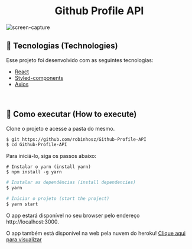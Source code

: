 <h1 align="center">
  <strong>Github Profile API</strong>
</h1>

![screen-capture](https://user-images.githubusercontent.com/82779533/156910042-96d410b1-3cec-4dea-ba25-3956b1444299.gif)


## 🧪 Tecnologias (Technologies)

Esse projeto foi desenvolvido com as seguintes tecnologias:

- [React](https://reactjs.org)
- [Styled-components](https://styled-components.com/)
- [Axios](https://axios-http.com/)

<br>

## 🚀 Como executar (How to execute)

Clone o projeto e acesse a pasta do mesmo.

```bash
$ git https://github.com/robinhosz/Github-Profile-API
$ cd Github-Profile-API
```

Para iniciá-lo, siga os passos abaixo:

```
# Instalar o yarn (install yarn)
$ npm install -g yarn
```

```bash
# Instalar as dependências (install dependencies)
$ yarn

# Iniciar o projeto (start the project)
$ yarn start
```

O app estará disponível no seu browser pelo endereço http://localhost:3000.

O app também está disponível na web pela nuvem do heroku! [Clique aqui para visualizar](https://deploy-github-profile.herokuapp.com/)

<br>
